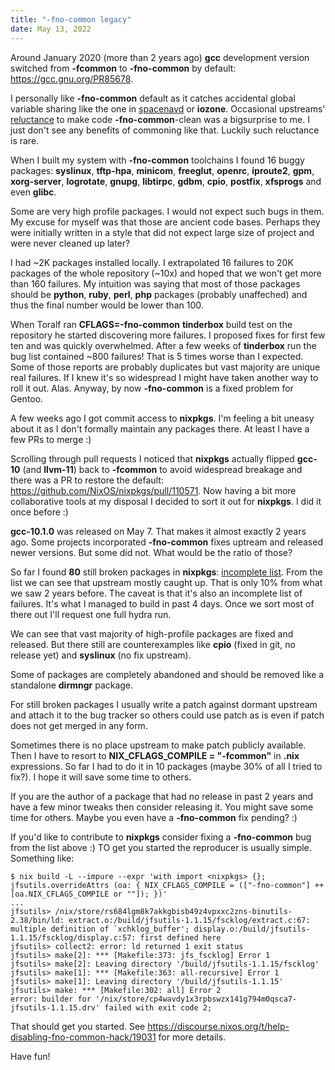 ```yaml
---
title: "-fno-common legacy"
date: May 13, 2022
---
```


Around January 2020 (more than 2 years ago) **gcc** development version
switched from **-fcommon** to **-fno-common** by default:
<https://gcc.gnu.org/PR85678>.

I personally like **-fno-common** default as it catches accidental
global variable sharing like the one in
[spacenavd](https://github.com/FreeSpacenav/spacenavd/commit/7c271fa265613bd7d47601daaeb0e08e7c5b5a75)
or **iozone**. Occasional upstreams'
[reluctance](https://github.com/FreeSpacenav/spacenavd/issues/17)
to make code **-fno-common**-clean was a bigsurprise to me. I just don't
see any benefits of commoning like that. Luckily such reluctance is rare.

When I built my system with **-fno-common** toolchains I found 16 buggy
packages: **syslinux**, **tftp-hpa**, **minicom**, **freeglut**, **openrc**,
**iproute2**, **gpm**, **xorg-server**, **logrotate**, **gnupg**, **libtirpc**,
**gdbm**, **cpio**, **postfix**, **xfsprogs** and even **glibc**.

Some are very high profile packages. I would not expect such bugs in them.
My excuse for myself was that those are ancient code bases. Perhaps they
were initially written in a style that did not expect large size of project
and were never cleaned up later?

I had ~2K packages installed locally. I extrapolated 16 failures to 20K packages
of the whole repository (~10x) and hoped that we won't get more than 160
failures. My intuition was saying that most of those packages should
be **python**, **ruby**, **perl**, **php** packages (probably unaffeched)
and thus the final number would be lower than 100.

When Toralf ran **CFLAGS=-fno-common** **tinderbox** build test
on the repository he started discovering more failures. I proposed fixes for
first few ten and was quickly overwhelmed. After a few weeks of **tinderbox**
run the bug list
contained ~800 failures! That is 5 times worse than I expected. Some of those
reports are probably duplicates but vast majority are unique real failures.
If I knew it's so widespread I might have taken another way to roll it out.
Alas. Anyway, by now **-fno-common** is a fixed problem for Gentoo.

A few weeks ago I got commit access to **nixpkgs**. I'm feeling a bit uneasy
about it as I don't formally maintain any packages there. At least I have
a few PRs to merge :)

Scrolling through pull requests I noticed that **nixpkgs** actually flipped
**gcc-10** (and **llvm-11**) back to **-fcommon** to avoid widespread breakage
and there was a PR to restore the default:
<https://github.com/NixOS/nixpkgs/pull/110571>. Now having a bit more
collaborative tools at my disposal I decided to sort it out for **nixpkgs**.
I did it once before :)

**gcc-10.1.0** was released on May 7. That makes it almost exactly 2 years ago.
Some projects incorporated **-fno-common** fixes uptream and released
newer versions. But some did not. What would be the ratio of those?

So far I found **80** still broken packages in **nixpkgs**:
[incomplete list](https://github.com/NixOS/nixpkgs/pull/110571#issuecomment-1119343199).
From the list we can see that upstream mostly caught up.
That is only 10% from what we saw 2 years before. The caveat is that
it's also an incomplete list of failures. It's what I managed to build
in past 4 days. Once we sort most of there out I'll request one full
hydra run.

We can see that vast majority of high-profile packages are fixed and
released. But there still are counterexamples like **cpio** (fixed in
git, no release yet) and **syslinux** (no fix upstream).

Some of packages are completely abandoned and should be removed like
a standalone **dirmngr** package.

For still broken packages I usually write a patch against dormant
upstream and attach it to the bug tracker so others could use patch
as is even if patch does not get merged in any form.

Sometimes there is no place upstream to make patch publicly available.
Then I have to resort to **NIX_CFLAGS_COMPILE = "-fcommon"** in **.nix**
expressions. So far I had to do it in 10 packages (maybe 30% of all
I tried to fix?). I hope it will save some time to others.

If you are the author of a package that had no release in past 2 years
and have a few minor tweaks then consider releasing it. You might save
some time for others. Maybe you even have a **-fno-common** fix pending?
:)

If you'd like to contribute to **nixpkgs** consider fixing a
**-fno-common** bug from the list above :) TO get you started the
reproducer is usually simple. Something like:

```
$ nix build -L --impure --expr 'with import <nixpkgs> {}; jfsutils.overrideAttrs (oa: { NIX_CFLAGS_COMPILE = (["-fno-common"] ++ [oa.NIX_CFLAGS_COMPILE or ""]); })'
...
jfsutils> /nix/store/rs684lgm8k7akkgbisb49z4vpxxc2zns-binutils-2.38/bin/ld: extract.o:/build/jfsutils-1.1.15/fscklog/extract.c:67: multiple definition of `xchklog_buffer'; display.o:/build/jfsutils-1.1.15/fscklog/display.c:57: first defined here
jfsutils> collect2: error: ld returned 1 exit status
jfsutils> make[2]: *** [Makefile:373: jfs_fscklog] Error 1
jfsutils> make[2]: Leaving directory '/build/jfsutils-1.1.15/fscklog'
jfsutils> make[1]: *** [Makefile:363: all-recursive] Error 1
jfsutils> make[1]: Leaving directory '/build/jfsutils-1.1.15'
jfsutils> make: *** [Makefile:302: all] Error 2
error: builder for '/nix/store/cp4wavdy1x3rpbswzx141g794m0qsca7-jfsutils-1.1.15.drv' failed with exit code 2;
```

That should get you started. See <https://discourse.nixos.org/t/help-disabling-fno-common-hack/19031>
for more details.

Have fun!

